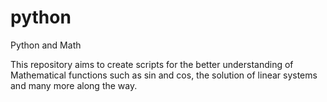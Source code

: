 # python

Python and Math

This repository aims to create scripts for the better understanding of Mathematical functions such as sin and cos,
the solution of linear systems and many more along the way. 
